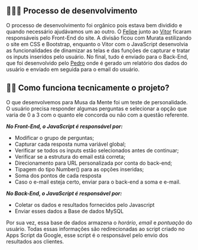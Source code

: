 ## 👨🏽‍💻 Processo de desenvolvimento

O processo de desenvolvimento foi orgânico pois estava bem dividido e quando necessário ajudávamos um ao outro. O [Felipe](https://github.com/Muratawga) junto ao [Vitor](https://github.com/vit0rr) ficaram responsáveis pelo Front-End do site. A divisão ficou com Murata estilizando o site em CSS e Bootstrap, enquanto o Vitor com o JavaScript desenvolvia as funcionalidades de dinamizar as telas e das funções de capturar e tratar os inputs inseridos pelo usuário. No final, tudo é enviado para o Back-End, que foi desenvolvido pelo [Pedro](https://github.com/dgtyPedro) onde é gerado um relatório dos dados do usuário e enviado em seguida para o email do usuário.

## 🐱‍🏍 Como funciona tecnicamente o projeto?

O que desenvolvemos para Musa da Mente foi um teste de personalidade. O usuário precisa responder algumas perguntas e selecionar a opção que varia de 0 a 3 com o quanto ele concorda ou não com a questão referente.

***No Front-End, o JavaScript é responsável por:***
 - Modificar o grupo de perguntas;
 - Capturar cada resposta numa variável global;
 - Verificar se todos os inputs estão selecionados antes de continuar;
 - Verificar se a estrutura do email está correta;
 - Direcionamento para URL personalizada por conta do back-end;
 - Tipagem do tipo Number() para as opções inseridas;
 - Soma dos pontos de cada resposta 
 - Caso o e-mail esteja certo, enviar para o back-end a soma e e-mail.

 ***No Back-End, o JavaScript é responsável por:***

 - Coletar os dados e resultados fornecidos pelo Javascript
 - Enviar esses dados a Base de dados MySQL

Por sua vez, essa base de dados armazena o *horário*, *email* e *pontuação* do usuário. Todas essas informações são redirecionadas ao script criado no Apps Script da Google, esse script é o responsável pelo envio dos resultados aos clientes.
